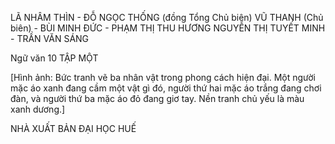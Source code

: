 LÃ NHÂM THÌN - ĐỖ NGỌC THỐNG (đồng Tổng Chủ biên)
VŨ THANH (Chủ biên) - BÙI MINH ĐỨC - PHẠM THỊ THU HƯƠNG
NGUYỄN THỊ TUYẾT MINH - TRẦN VĂN SÁNG

Ngữ văn
10
TẬP MỘT

[Hình ảnh: Bức tranh vẽ ba nhân vật trong phong cách hiện đại. Một người mặc áo xanh đang cầm một vật gì đó, người thứ hai mặc áo trắng đang chơi đàn, và người thứ ba mặc áo đỏ đang giơ tay. Nền tranh chủ yếu là màu xanh dương.]

NHÀ XUẤT BẢN ĐẠI HỌC HUẾ